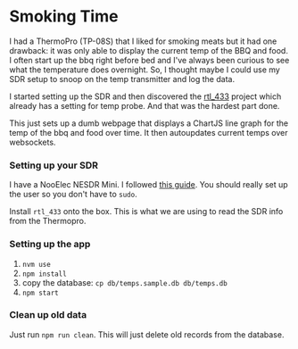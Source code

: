 # Smoking Time

I had a ThermoPro (TP-08S) that I liked for smoking meats but it had one drawback: it was only able to display the current temp of the BBQ and food.  I often start up the bbq right before bed and I've always been curious to see what the temperature does overnight.  So, I thought maybe I could use my SDR setup to snoop on the temp transmitter and log the data.

I started setting up the SDR and then discovered the [rtl_433](https://github.com/merbanan/rtl_433) project which already has a setting for temp probe.  And that was the hardest part done.

This just sets up a dumb webpage that displays a ChartJS line graph for the temp of the bbq and food over time.  It then autoupdates current temps over websockets.

### Setting up your SDR
I have a NooElec NESDR Mini. I followed [this guide](https://www.nooelec.com/store/downloads/dl/file/id/72/product/294/nesdr_installation_manual_for_ubuntu.pdf).  You should really set up the user so you don't have to `sudo`.

Install `rtl_433` onto the box.  This is what we are using to read the SDR info from the Thermopro.

### Setting up the app
1. `nvm use`
2. `npm install`
3. copy the database: `cp db/temps.sample.db db/temps.db`
4. `npm start`

### Clean up old data
Just run `npm run clean`.  This will just delete old records from the database.